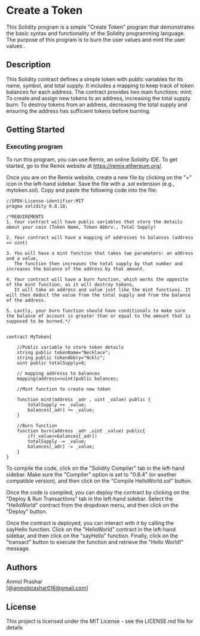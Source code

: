 # Create a Token

This Solidity program is a simple "Create Token" program that demonstrates the basic syntax and functionality of the Solidity programming language. The purpose of this program is to burn the user values and mint the user values . 
## Description

This Solidity contract defines a simple token with public variables for its name, symbol, and total supply. It includes a mapping to keep track of token balances for each address. The contract provides two main functions:
mint: To create and assign new tokens to an address, increasing the total supply.
burn: To destroy tokens from an address, decreasing the total supply and ensuring the address has sufficient tokens before burning.

## Getting Started

### Executing program

To run this program, you can use Remix, an online Solidity IDE. To get started, go to the Remix website at https://remix.ethereum.org/.

Once you are on the Remix website, create a new file by clicking on the "+" icon in the left-hand sidebar. Save the file with a .sol extension (e.g., mytoken.sol). Copy and paste the following code into the file:

```
//SPDX-License-identifier:MIT
pragma solidity 0.8.18;

/*REQUIREMENTS 
1. Your contract will have public variables that store the details about your coin (Token Name, Token Abbrv., Total Supply)

2. Your contract will have a mapping of addresses to balances (address => uint)

3. You will have a mint function that takes two parameters: an address and a value,
   The function then increases the total supply by that number and increases the balance of the address by that amount.

4. Your contract will have a burn function, which works the opposite of the mint function, as it will destroy tokens,
   It will take an address and value just like the mint functions. It will then deduct the value from the total supply and from the balance of the address.

5. Lastly, your burn function should have conditionals to make sure the balance of account is greater than or equal to the amount that is supposed to be burned.*/


contract MyToken{

    //Public variable to store token details
    string public tokenName="Necklace";
    string public tokenAbbry="Ncklc";
    uint public totalSupply=0;

    // mapping addresss to balances
    mapping(address=>uint)public balances;

    //Mint function to create new token 

    function mint(address _adr , uint _value) public {
        totalSupply += _value;
        balances[_adr] += _value;
    }

    //Burn function
    function burn(address _adr ,uint _value) public{
        if(_value<=balances[_adr])
        totalSupply -= _value;
        balances[_adr] -= _value;
    }
}

```

To compile the code, click on the "Solidity Compiler" tab in the left-hand sidebar. Make sure the "Compiler" option is set to "0.8.4" (or another compatible version), and then click on the "Compile HelloWorld.sol" button.

Once the code is compiled, you can deploy the contract by clicking on the "Deploy & Run Transactions" tab in the left-hand sidebar. Select the "HelloWorld" contract from the dropdown menu, and then click on the "Deploy" button.

Once the contract is deployed, you can interact with it by calling the sayHello function. Click on the "HelloWorld" contract in the left-hand sidebar, and then click on the "sayHello" function. Finally, click on the "transact" button to execute the function and retrieve the "Hello World!" message.

## Authors

Anmol Prashar  
[@anmolprashar016@gmail.com]


## License

This project is licensed under the MIT License - see the LICENSE.md file for details
